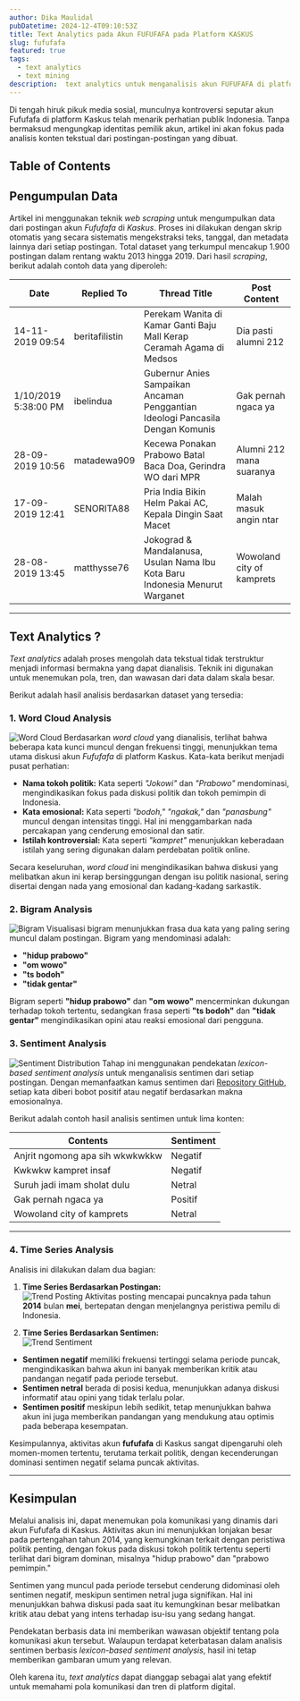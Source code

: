 ```yaml
---
author: Dika Maulidal
pubDatetime: 2024-12-4T09:10:53Z
title: Text Analytics pada Akun FUFUFAFA pada Platform KASKUS
slug: fufufafa
featured: true
tags:
  - text analytics
  - text mining
description:  text analytics untuk menganalisis akun FUFUFAFA di platform Kaskus Melalui pendekatan seperti sentiment analysis, word cloud, analisis bigram, dan time series.
---
```


Di tengah hiruk pikuk media sosial, munculnya kontroversi seputar akun Fufufafa di platform Kaskus telah menarik perhatian publik Indonesia. Tanpa bermaksud mengungkap identitas pemilik akun, artikel ini akan fokus pada analisis konten tekstual dari postingan-postingan yang dibuat.

## Table of Contents

## **Pengumpulan Data**  
Artikel ini menggunakan teknik *web scraping* untuk mengumpulkan data dari postingan akun *Fufufafa* di *Kaskus*. Proses ini dilakukan dengan skrip otomatis yang secara sistematis mengekstraksi teks, tanggal, dan metadata lainnya dari setiap postingan. Total dataset yang terkumpul mencakup 1.900 postingan dalam rentang waktu 2013 hingga 2019.
Dari hasil *scraping*, berikut adalah contoh data yang diperoleh:

| Date       | Replied To     | Thread Title             | Post Content                    |
|------------|----------------|--------------------------|----------------------------------|
| 14-11-2019 09:54 | beritafilistin    | Perekam Wanita di Kamar Ganti Baju Mall Kerap Ceramah Agama di Medsos            | Dia pasti alumni 212 |
| 1/10/2019  5:38:00 PM | ibelindua  | Gubernur Anies Sampaikan Ancaman Penggantian Ideologi Pancasila Dengan Komunis    | Gak pernah ngaca ya  |
| 28-09-2019 10:56 | matadewa909       | Kecewa Ponakan Prabowo Batal Baca Doa, Gerindra WO dari MPR      | Alumni 212 mana suaranya |
| 17-09-2019 12:41 | SENORITA88   | Pria India Bikin Helm Pakai AC, Kepala Dingin Saat Macet  | Malah masuk angin ntar |
| 28-08-2019 13:45 | matthysse76    | Jokograd & Mandalanusa, Usulan Nama Ibu Kota Baru Indonesia Menurut Warganet  | Wowoland city of kamprets      |

---

## **Text Analytics ?**  
*Text analytics* adalah proses mengolah data tekstual tidak terstruktur menjadi informasi bermakna yang dapat dianalisis. Teknik ini digunakan untuk menemukan pola, tren, dan wawasan dari data dalam skala besar. 

Berikut adalah hasil analisis berdasarkan dataset yang tersedia:

### **1. Word Cloud Analysis**  
![Word Cloud](https://i.imgur.com/7tuo3fc.png)
Berdasarkan *word cloud* yang dianalisis, terlihat bahwa beberapa kata kunci muncul dengan frekuensi tinggi, menunjukkan tema utama diskusi akun *Fufufafa* di platform Kaskus. Kata-kata berikut menjadi pusat perhatian:

- **Nama tokoh politik:** Kata seperti *"Jokowi"* dan *"Prabowo"* mendominasi, mengindikasikan fokus pada diskusi politik dan tokoh pemimpin di Indonesia.
- **Kata emosional:** Kata seperti *"bodoh," "ngakak,"* dan *"panasbung"* muncul dengan intensitas tinggi. Hal ini menggambarkan nada percakapan yang cenderung emosional dan satir.
- **Istilah kontroversial:** Kata seperti *"kampret"* menunjukkan keberadaan istilah yang sering digunakan dalam perdebatan politik online.

Secara keseluruhan, *word cloud* ini mengindikasikan bahwa diskusi yang melibatkan akun ini kerap bersinggungan dengan isu politik nasional, sering disertai dengan nada yang emosional dan kadang-kadang sarkastik.



### **2. Bigram Analysis**  
![Bigram](https://i.imgur.com/LOBGsCq.png)
Visualisasi bigram menunjukkan frasa dua kata yang paling sering muncul dalam postingan. Bigram yang mendominasi adalah:
- **"hidup prabowo"**
- **"om wowo"**
- **"ts bodoh"**
- **"tidak gentar"**

Bigram seperti **"hidup prabowo"** dan **"om wowo"** mencerminkan dukungan terhadap tokoh tertentu, sedangkan frasa seperti **"ts bodoh"** dan **"tidak gentar"** mengindikasikan opini atau reaksi emosional dari pengguna.

### **3. Sentiment Analysis**  
![Sentiment Distribution](https://i.imgur.com/qkoPmuK.png)
Tahap ini menggunakan pendekatan *lexicon-based sentiment analysis* untuk menganalisis sentimen dari setiap postingan. Dengan memanfaatkan kamus sentimen dari [Repository GitHub](https://github.com/fajri91/InSet), setiap kata diberi bobot positif atau negatif berdasarkan makna emosionalnya.

Berikut adalah contoh hasil analisis sentimen untuk lima konten:  

| Contents                         | Sentiment  |
|----------------------------------|------------|
| Anjrit ngomong apa sih wkwkwkkw  | Negatif    |
| Kwkwkw kampret insaf   | Negatif    |
| Suruh jadi imam sholat dulu | Netral    |
| Gak pernah ngaca ya  | Positif    |
| Wowoland city of kamprets       | Netral    |

---

### **4. Time Series Analysis**  
Analisis ini dilakukan dalam dua bagian:  
1. **Time Series Berdasarkan Postingan:**  
![Trend Posting](https://i.imgur.com/31IDspO.png)
   Aktivitas posting mencapai puncaknya pada tahun **2014** bulan **mei**, bertepatan dengan menjelangnya peristiwa pemilu di Indonesia.

2. **Time Series Berdasarkan Sentimen:**  
![Trend Sentiment](https://i.imgur.com/29n1nIZ.png)
- **Sentimen negatif** memiliki frekuensi tertinggi selama periode puncak, mengindikasikan bahwa akun ini banyak memberikan kritik atau pandangan negatif pada periode tersebut.
- **Sentimen netral** berada di posisi kedua, menunjukkan adanya diskusi informatif atau opini yang tidak terlalu polar.
- **Sentimen positif** meskipun lebih sedikit, tetap menunjukkan bahwa akun ini juga memberikan pandangan yang mendukung atau optimis pada beberapa kesempatan.

Kesimpulannya, aktivitas akun **fufufafa** di Kaskus sangat dipengaruhi oleh momen-momen tertentu, terutama terkait politik, dengan kecenderungan dominasi sentimen negatif selama puncak aktivitas.

---

## **Kesimpulan**  
Melalui analisis ini, dapat menemukan pola komunikasi yang dinamis dari akun Fufufafa di Kaskus. Aktivitas akun ini menunjukkan lonjakan besar pada pertengahan tahun 2014, yang kemungkinan terkait dengan peristiwa politik penting, dengan fokus pada diskusi tokoh politik tertentu seperti terlihat dari bigram dominan, misalnya "hidup prabowo" dan "prabowo pemimpin."

Sentimen yang muncul pada periode tersebut cenderung didominasi oleh sentimen negatif, meskipun sentimen netral juga signifikan. Hal ini menunjukkan bahwa diskusi pada saat itu kemungkinan besar melibatkan kritik atau debat yang intens terhadap isu-isu yang sedang hangat.

Pendekatan berbasis data ini memberikan wawasan objektif tentang pola komunikasi akun tersebut. Walaupun terdapat keterbatasan dalam analisis sentimen berbasis *lexicon-based sentiment analysis*, hasil ini tetap memberikan gambaran umum yang relevan.

Oleh karena itu, *text analytics* dapat dianggap sebagai alat yang efektif untuk memahami pola komunikasi dan tren di platform digital.
